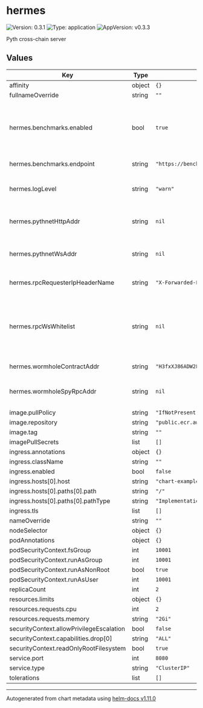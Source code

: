 # hermes

![Version: 0.3.1](https://img.shields.io/badge/Version-0.3.1-informational?style=flat-square) ![Type: application](https://img.shields.io/badge/Type-application-informational?style=flat-square) ![AppVersion: v0.3.3](https://img.shields.io/badge/AppVersion-v0.3.3-informational?style=flat-square)

Pyth cross-chain server

## Values

| Key | Type | Default | Description |
|-----|------|---------|-------------|
| affinity | object | `{}` |  |
| fullnameOverride | string | `""` |  |
| hermes.benchmarks.enabled | bool | `true` | Enable benchmarks. Benchmarks endpoint does not support Hermes Beta yet and you need to disable it for that. |
| hermes.benchmarks.endpoint | string | `"https://benchmarks.pyth.network"` | Benchmarks endpoint. |
| hermes.logLevel | string | `"warn"` | Hermes log level. Valid values are: trace, debug, info, warn, error |
| hermes.pythnetHttpAddr | string | `nil` | Pythnet Http RPC address. Must be set. Example: http://1.2.3.4:8899 |
| hermes.pythnetWsAddr | string | `nil` | Pythnet Websocket RPC address. Must be set. Example: ws://1.2.3.4:8900 |
| hermes.rpcRequesterIpHeaderName | string | `"X-Forwarded-For"` | Header name to fetch the requester ip address from. |
| hermes.rpcWsWhitelist | string | `nil` | Whitelisted ip network addresses (in CIDR notation) against websocket ratelimit (separated by comma). Example: 1.2.0.0/24,3.0.0.0/8 |
| hermes.wormholeContractAddr | string | `"H3fxXJ86ADW2PNuDDmZJg6mzTtPxkYCpNuQUTgmJ7AjU"` | Wormhole contract address |
| hermes.wormholeSpyRpcAddr | string | `nil` | Wormhole spy rpc address. Must be set. Example: http://1.2.3.4:7072 |
| image.pullPolicy | string | `"IfNotPresent"` |  |
| image.repository | string | `"public.ecr.aws/pyth-network/hermes"` |  |
| image.tag | string | `""` |  |
| imagePullSecrets | list | `[]` |  |
| ingress.annotations | object | `{}` |  |
| ingress.className | string | `""` |  |
| ingress.enabled | bool | `false` |  |
| ingress.hosts[0].host | string | `"chart-example.local"` |  |
| ingress.hosts[0].paths[0].path | string | `"/"` |  |
| ingress.hosts[0].paths[0].pathType | string | `"ImplementationSpecific"` |  |
| ingress.tls | list | `[]` |  |
| nameOverride | string | `""` |  |
| nodeSelector | object | `{}` |  |
| podAnnotations | object | `{}` |  |
| podSecurityContext.fsGroup | int | `10001` |  |
| podSecurityContext.runAsGroup | int | `10001` |  |
| podSecurityContext.runAsNonRoot | bool | `true` |  |
| podSecurityContext.runAsUser | int | `10001` |  |
| replicaCount | int | `2` |  |
| resources.limits | object | `{}` |  |
| resources.requests.cpu | int | `2` |  |
| resources.requests.memory | string | `"2Gi"` |  |
| securityContext.allowPrivilegeEscalation | bool | `false` |  |
| securityContext.capabilities.drop[0] | string | `"ALL"` |  |
| securityContext.readOnlyRootFilesystem | bool | `true` |  |
| service.port | int | `8080` |  |
| service.type | string | `"ClusterIP"` |  |
| tolerations | list | `[]` |  |

----------------------------------------------
Autogenerated from chart metadata using [helm-docs v1.11.0](https://github.com/norwoodj/helm-docs/releases/v1.11.0)
